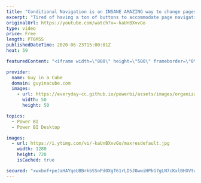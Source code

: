 ```yaml
---
title: "Conditional Navigation is an INSANE AMAZING way to change pages in Power BI Desktop"
excerpt: "Tired of having a ton of buttons to accommodate page navigation within your Power BI report? Conditional navigation is an INSANE AMAZING way to reduce visuals on the report and provide a clean way to navigate your report.  ⬇ Download sample: https://guyinacu.be/cnavsample  📢 Become a member: https://guyinacu.be/membership"
originalUrl: https://youtube.com/watch?v=-kaUnBXvvGo
type: video
price: Free
length: PT6M5S
publishedDateTime: 2020-06-23T15:00:01Z
heat: 59

featuredContent: "<iframe width=\"800\" height=\"500\" frameborder=\"0\" src=\"https://www.youtube.com/embed/-kaUnBXvvGo\" allow=\"accelerometer; autoplay; encrypted-media; gyroscope; picture-in-picture\" allowfullscreen></iframe>"

provider:
  name: Guy in a Cube
  domain: guyinacube.com
  images:
    - url: https://everyday-cc.github.io/powerbi/assets/images/organizations/guyinacube.com-50x50.jpg
      width: 50
      height: 50

topics:
  - Power BI
  - Power BI Desktop

images:
  - url: https://i.ytimg.com/vi/-kaUnBXvvGo/maxresdefault.jpg
    width: 1280
    height: 720
    isCached: true

secured: "xwxbof+peJaHAYqeUBBrkbSSnPd0XgT61rLD5J8wwiHPkG7gLN7cKxlBHXVtwk6xFzsHIRjf+TXz3/vxTWciEKH1VUihbfrZIxlQGfzSiURXgVrjZWIBJ/r/eYTibOiRktlFZIAwyTheHEbJ6u7NuMN+oa6+gFK1F5lwSxWUDFXZibj+IVUZCCB+6kitODavOfV6MbNaYzLgkBbig1vM4n9kO5DwxAb4+SRDt6c9bPJTcClRmPjPuQAQ1HmJiBBLeGOYkwVasFUDkQyMj0y0vOY/kEWQbdJjtGknOgNhE0yCzOOxOvPKk9Dek2Bu9nAiByF9mPyBzX/QBm7ldeAUg4nNYpdYMMrSAJK42i3l875oJe5rh4S8SSibbZCc1/ISNuzex2KZmfvnHtO3O1gRnX33AXbZUio5L/ml5NehYxgnijCD5GRX+rX/36Uq1P2a;n9ErJWa+iIfiZz9iD+FfAg=="
---
```


